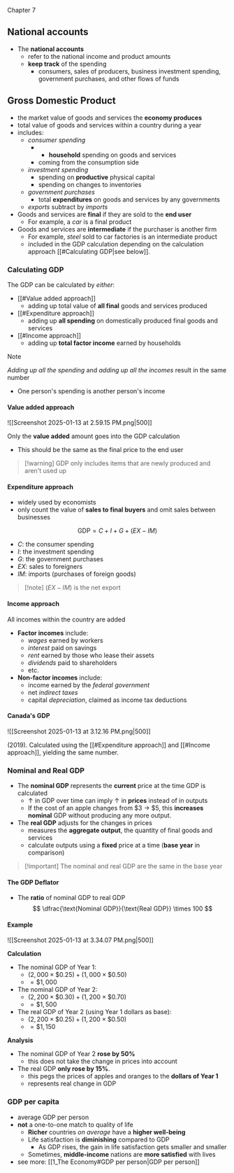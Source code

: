Chapter 7

## National accounts
- The **national accounts**
	- refer to the national income and product amounts
	- **keep track** of the spending
		- consumers, sales of producers, business investment spending, government purchases, and other flows of funds

## Gross Domestic Product
- the market value of goods and services the **economy produces**
- total value of goods and services within a country during a year
- includes:
	- *consumer spending*
		- - **household** spending on goods and services
		- coming from the consumption side
	- *investment spending*
		- spending on **productive** physical capital
		- spending on changes to inventories
	- *government purchases*
		-  total **expenditures** on goods and services by any governments
	- *exports* subtract by *imports*
- Goods and services are **final** if they are sold to the **end user**
	- For example, a *car* is a final product
- Goods and services are **intermediate** if the purchaser is another firm
	- For example, *steel* sold to car factories is an intermediate product
	- included in the GDP calculation depending on the calculation approach [[#Calculating GDP|see below]].

### Calculating GDP
The GDP can be calculated by *either*:
- [[#Value added approach]]
	- adding up total value of **all final** goods and services produced
- [[#Expenditure approach]]
	- adding up **all spending** on domestically produced final goods and services
- [[#Income approach]]
	- adding up **total factor income** earned by households

> [!note] 
> *Adding up all the spending* and *adding up all the incomes* result in the same number
> - One person's spending is another person's income

#### Value added approach
![[Screenshot 2025-01-13 at 2.59.15 PM.png|500]]

Only the **value added** amount goes into the GDP calculation
- This should be the same as the final price to the end user

> [!warning] GDP only includes items that are newly produced and aren't used up

#### Expenditure approach
- widely used by economists
- only count the value of **sales to final buyers** and omit sales between businesses

$$
\text{GDP}=C+I+G+(EX-IM)
$$
- $C$: the consumer spending
- $I$: the investment spending
- $G$: the government purchases
- $EX$: sales to foreigners
- $IM$: imports (purchases of foreign goods)

> [!note] $(EX-IM)$ is the net export


#### Income approach
All incomes within the country are added

- **Factor incomes** include:
	- *wages* earned by workers
	- *interest* paid on savings
	- *rent* earned by those who lease their assets
	- *dividends* paid to shareholders
	- etc.
- **Non-factor incomes** include:
	- income earned by the *federal government*
	- net *indirect taxes*
	- capital *depreciation*, claimed as income tax deductions

#### Canada's GDP
![[Screenshot 2025-01-13 at 3.12.16 PM.png|500]]

(2019). Calculated using the [[#Expenditure approach]] and [[#Income approach]], yielding the same number.

### Nominal and Real GDP
- The **nominal GDP** represents the **current** price at the time GDP is calculated
	- ↑ in GDP over time can imply ↑ in **prices** instead of in outputs
	- If the cost of an apple changes from $3 → $5, this **increases** **nominal** GDP without producing any more output.
- The **real GDP** adjusts for the changes in prices
	- measures the **aggregate output**, the quantity of final goods and services
	- calculate outputs using a **fixed** price at a time (**base year** in comparison)

> [!important] The nominal and real GDP are the same in the base year

#### The GDP Deflator
- The **ratio** of nominal GDP to real GDP
$$
\dfrac{\text{Nominal GDP}}{\text{Real GDP}} \times 100
$$

#### Example
![[Screenshot 2025-01-13 at 3.34.07 PM.png|500]]

**Calculation**
- The nominal GDP of Year 1:
	- $(2,000 \times \$0.25)+(1,000 \times \$0.50)$
	- $=\$1,000$
- The nominal GDP of Year 2:
	- $(2,200 \times \$0.30)+(1,200 \times \$0.70)$
	- $=\$1,500$
- The real GDP of Year 2 (using Year 1 dollars as base):
	- $(2,200 \times \$0.25)+(1,200 \times \$0.50)$
	- $=\$1,150$

**Analysis**
- The nominal GDP of Year 2 **rose by 50%**
	- this does not take the change in prices into account
- The real GDP **only rose by 15%**.
	- this pegs the prices of apples and oranges to the **dollars of Year 1**
	- represents real change in GDP

### GDP per capita
- average GDP per person
- **not** a one-to-one match to quality of life
	- **Richer** countries *on average* have a **higher well-being**
	- Life satisfaction is **diminishing** compared to GDP
		- As GDP rises, the gain in life satisfaction gets smaller and smaller
	- Sometimes, **middle-income** nations are **more satisfied** with lives
- see more: [[1_The Economy#GDP per person|GDP per person]]


